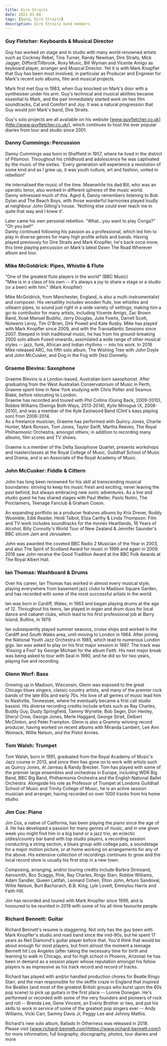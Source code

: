 ```yaml
---
title: Dire Straits
date: 2021-01-08
tags: [Band, Dire Straits]
description: Dire Straits band members
---
```


### Guy Fletcher: Keyboards & Musical Director 

Guy has worked on stage and in studio with many world renowned artists such as Cockney Rebel, Tina Turner, Randy Newman, Dire Straits, Mick Jagger, Difford/Tillbrook, Roxy Music, Bill Wyman and Vicente Amigo as keyboard player, arranger and Musical Director. Yet it is with Mark Knopfler that Guy has been most involved, in particular as Producer and Engineer for Mark's recent solo albums, film and musical projects. 

Mark first met Guy in 1983, when Guy knocked on Mark's door with a synthesiser under his arm. Guy's technical and musical abilities became essential to Mark, and the pair immediately started work on two film soundtracks, Cal and Comfort and Joy. It was a natural progression that Guy would join Mark's band, Dire Straits. 

Guy's solo projects are all available on his website [www.guyfletcher.co.uk](http://www.guyfletcher.co.uk/), which continues to host the ever popular diaries from tour and studio since 2001\. 

### Danny Cummings: Percussion 

Danny Cummings was born in Sheffield in 1957, where he lived in the district of Pitsmoor. Throughout his childhood and adolescence he was captivated by the music of the sixties. 'Every generation will experience a revolution of some kind and as I grew up, it was youth culture, art and fashion, united in rebellion!' 

He internalised the music of the time. Meanwhile his dad Bill, who was an operatic tenor, also worked in different spheres of the music world.  
Danny witnessed much of this. Aged 4, Danny remembers listening to Bob Dylan and The Beach Boys, with those wonderful harmonies played loudly at neighbour John Gilling's house. 'Nothing else could ever reach me in quite that way and I knew it'. 

Later came his own personal rebellion. "What...you want to play Conga?" "Oh you bet!"  
Danny continued following his passion as a professional, which led him to play in diverse genres for many high profile artists and bands. Having played previously for Dire Straits and Mark Knopfler, he's back once more; this time playing percussion on Mark's latest Down The Road Wherever album and tour. 

### Mike McGoldrick: Pipes, Whistle & Flute 

"One of the greatest flute players in the world" (BBC Music)  
"Mike is in a class of his own -- it's always a joy to share a stage or a studio (or a beer) with him." (Mark Knopfler) 

Mike McGoldrick, from Manchester, England, is also a multi-instrumentalist and composer. His versatility includes wooden flute, low whistles and uilleann pipes, to sound just right in a wide variety of settings; making him a go-to contributor for many artists, including Vicente Amigo, Zac Brown Band, Xosé Manuel Budiño, Jerry Douglas, Julie Fowlis, Darrell Scott, Nolwenn Leroy, Tim O'Brien, Dirk Powell and Kate Rusby. Mike has played with Mark Knopfler since 2009, and with the Transatlantic Sessions since 2007\. Steeped in Irish traditional music, he has from his ground-breaking 2000 solo album Fused onwards, assimilated a wide range of other musical styles -- jazz, funk, African and Indian rhythms -- into his work. In 2018 Mike released ARC, his fifth solo album, The Wishing Tree with John Doyle and John McCusker, and Dog in the Fog with Dezi Donnelly. 

### Graeme Blevins: Saxophone 

Graeme Blevins is a London-based, Australian born saxophonist. After graduating from the West Australian Conservatorium of Music in Perth, Graeme spent time in New York studying with Chris Potter and Seamus Blake, before relocating to London.  
Graeme has recorded and toured with Phil Collins (Going Back, 2009-2010), Robbie Williams (Swings Both Ways, 2013-2014), Kylie Minogue (X, 2008-2010), and was a member of the Kyle Eastwood Band (Clint's bass playing son) from 2006-2014\.  
As a freelance musician, Graeme has performed with Quincy Jones, Charlie Hunter, Mark Ronson, Tom Jones, Taylor Swift, Martha Reeves, The Royal Philharmonic Orchestra, amongst others; in addition to recording many albums, film scores and TV shows. 

Graeme is a member of the Delta Saxophone Quartet, presents workshops and masterclasses at the Royal College of Music, Guildhall School of Music and Drama, and is an Associate of the Royal Academy of Music. 

### John McCusker: Fiddle & Cittern 

John has long been renowned for his skill at transcending musical boundaries: striving to keep his music fresh and exciting, never leaving the past behind, but always embracing new sonic adventures. As a live and studio guest he has shared stages with Paul Weller, Paolo Nutini, The Proclaimers, Teenage Fanclub & Graham Coxon. 

An expanding portfolio as a producer features albums by Kris Drever, Roddy Woomble, Eddi Reader, Heidi Talbot, Eliza Carthy & Linda Thompson. Film and TV work includes soundtracks for the movies Heartlands, 16 Years of Alcohol, Billy Connolly's World Tour of New Zealand & Jennifer Saunder's BBC sitcom Jam and Jerusalem. 

John was awarded the coveted BBC Radio 2 Musician of the Year in 2003, and also The Spirit of Scotland Award for music in 1999 and again in 2009\. 2016 saw John receive the Good Tradition Award at the BBC Folk Awards at The Royal Albert Hall. 

### Ian Thomas: Washboard & Drums 

Over his career, Ian Thomas has worked in almost every musical style, playing everywhere from basement jazz clubs to Madison Square Garden, and has recorded with some of the most successful artists in the world. 

Ian was born in Cardiff, Wales, in 1963 and began playing drums at the age of 12\. Throughout his teens, Ian played in organ and drum duos for local dance and cabaret clubs, which lead to his first professional job at Barry Island, Butlins, in 1979\. 

Ian subsequently played summer seasons, cruise ships and worked in the Cardiff and South Wales area, until moving to London in 1984\. After joining the National Youth Jazz Orchestra in 1985, which lead to numerous London gigs. Ian was asked to play on his first major session in 1987\. The track was 'Kissing a Fool' by George Michael for the album Faith. His next major break was being asked to tour with Seal in 1990, and he did so for two years, playing live and recording. 

### Glenn Worf: Bass 

Growing up in Madison, Wisconsin, Glenn was exposed to the great Chicago blues singers, classic country artists, and many of the premier rock bands of the late 60s and early 70s. His love of all genres of music lead him to Nashville, Tennessee, where he eventually became a first call studio bassist. His diverse recording credits include artists such as Ray Charles, Buddy Guy, Dusty Springfield, Tammy Wynette, Bob Seger, Don Henley, Sheryl Crow, George Jones, Merle Haggard, George Strait, Delbert McClinton, and Peter Frampton. Glenn is also a Grammy winning record producer, having worked on recent albums with Miranda Lambert, Lee Ann Womack, Willie Nelson, and the Pistol Annies. 

### Tom Walsh: Trumpet 

Tom Walsh, born in 1991, graduated from the Royal Academy of Music's Jazz course in 2013, and since then has gone on to work with artists such as Quincy Jones, Al Jarreau & Randy Brecker. Tom has played with some of the premier large ensembles and orchestras in Europe, including WDR Big Band, BBC Big Band, Philharmonia Orchestra and the English National Ballet Orchestra. Alongside his role as Professor of Trumpet at Londons Guildhall School of Music and Trinity College of Music, he is an active session musician and arranger, having recorded on over 1000 tracks from his home studio. 

### Jim Cox: Piano 

Jim Cox, a native of California, has been playing the piano since the age of 4\. He has developed a passion for many genres of music, and in one given week you might find him in a big band or a jazz trio, an eclectic oldies/country bar band with top studio players, a recording session conducting a string section, a blues group with college pals, a soundstage for a major motion picture, or at home working on arrangements for any of the above. His extensive collection of recordings continues to grow and the local record store is usually his first stop in a new town. 

Composing, arranging, and/or touring credits include Barbra Streisand, Aerosmith, Boz Scaggs, Pink, Ray Charles, Ringo Starr, Robbie Williams, Adam Sandler, Queen Latifah, Leonard Cohen, Elton John, Arturo Sandoval, Willie Nelson, Burt Bacharach, B.B. King, Lyle Lovett, Emmylou Harris and Faith Hill. 

Jim has recorded and toured with Mark Knopfler since 1996, and is honoured to be reunited in 2019 with some of his all-time favourite people. 

### Richard Bennett: Guitar 

Richard Bennett's resume is staggering. Not only has the guy been with Mark Knopfler's studio and road band since the mid-90s, but he spent 17 years as Neil Diamond's guitar player before that. You'd think that would be about enough for most players, but from almost the moment a teenage Bennett hit Los Angeles (after taking the necessary time for birth and learning to walk in Chicago, and for high school in Phoenix, Arizona) he has been in demand as a session player whose reputation amongst his fellow players is as impressive as his track record and record of tracks. 

Richard has played with and/or handled production chores for Beatle Ringo Starr, and the man responsible for the skiffle craze in England that inspired the Beatles (and most of the greatest British groups who burst upon the 60s pop scene) to pick up guitars in the first place -- Lonnie Donegan. He's performed or recorded with some of the very founders and pioneers of rock and roll -- Brenda Lee, Gene Vincent, an Everly Brother or two, and put his skills to work in service of some of the greatest pop singers ever -- Andy Williams, Vicki Carr, Sammy Davis Jr, Peggy Lee and Johnny Mathis. 

Richard's new solo album, Ballads In Otherness was released in 2018\. Please visit [www.richard-bennett.com](https://www.richard-bennett.com/) for more information, full biography, discography, photos, tour diaries and more
